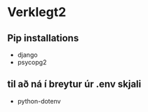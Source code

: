 # Verklegt2
## Pip installations
- django
- psycopg2
## til að ná í breytur úr .env skjali
- python-dotenv